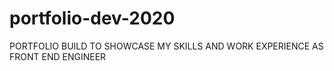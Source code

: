 # portfolio-dev-2020
PORTFOLIO BUILD TO SHOWCASE MY SKILLS AND WORK EXPERIENCE AS FRONT END ENGINEER